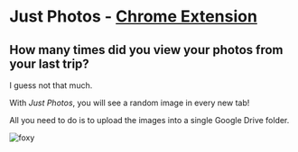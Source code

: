 # Just Photos - [Chrome Extension](https://chrome.google.com/webstore/detail/foxy/hiajiilgpceelomemilicalkinijhefc)

## How many times did you view your photos from your last trip?
I guess not that much.

With _Just Photos_, you will see a random image in every new tab!

All you need to do is to upload the images into a single Google Drive folder.

![foxy](https://cloud.githubusercontent.com/assets/8016250/18418844/78cdb7fa-7856-11e6-9b5c-ede263941e1a.gif)
